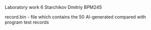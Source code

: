 Laboratory work 6 
Starchikov Dmitriy BPM245

record.bin - file which contains the 50 AI-generated compared with program test records 
